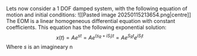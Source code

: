 Lets now consider a 1 DOF damped system, with the following equation of motion and initial conditions:
![[Pasted image 20250115213654.png|centre]]
The EOM is a linear homogeneous differential equation with constant coefficients. This equation has the following exponential solution:
$$x(t)=Ae^{st}=Ae^{(s_{R}+iS_{I})t}=Ae^{S_{R}t} e^{iS_{I}t}$$
Where $s$ is an imagineary n